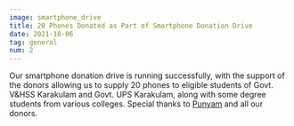 ```yaml
---
image: smartphone_drive
title: 20 Phones Donated as Part of Smartphone Donation Drive
date: 2021-10-06
tag: general
num: 2
---
```

Our smartphone donation drive is running successfully, with the support of the donors allowing us to
supply 20 phones to eligible students of Govt. V&HSS Karakulam and Govt. UPS Karakulam, 
along with some degree students from various colleges. Special thanks to [Punyam](http://punyahome.org) and all our donors.